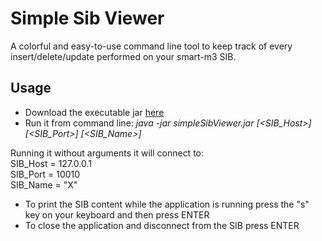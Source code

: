 Simple Sib Viewer
===============

A colorful and easy-to-use command line tool to keep track of every insert/delete/update performed on your smart-m3 SIB.

Usage
------
- Download the executable jar [here](https://github.com/lucacapacci/SimpleSibViewer/raw/master/SimpleSibViewer.jar)
- Run it from command line: <i>java -jar simpleSibViewer.jar [\<SIB_Host\>] [\<SIB_Port\>] [\<SIB_Name\>]</i>

Running it without arguments it will connect to:  
SIB_Host = 127.0.0.1  
SIB_Port = 10010  
SIB_Name = "X"

- To print the SIB content while the application is running press the "s" key on your keyboard and then press ENTER
- To close the application and disconnect from the SIB press ENTER
